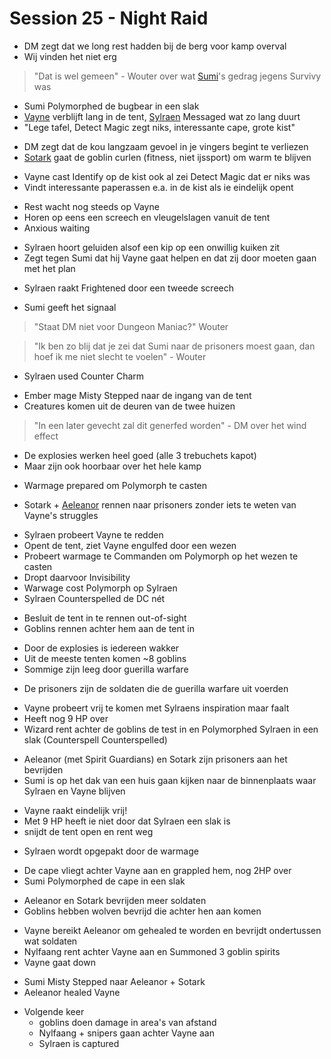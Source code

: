 # Session 25 - Night Raid

- DM zegt dat we long rest hadden bij de berg voor kamp overval
- Wij vinden het niet erg

> "Dat is wel gemeen" - Wouter over wat [Sumi](https://bookstack.hemels.me/books/Inquisitors/page/sumi)'s gedrag jegens Survivy was

- Sumi Polymorphed de bugbear in een slak
- [Vayne](https://bookstack.hemels.me/books/Inquisitors/page/vayne) verblijft lang in de tent, [Sylraen](https://bookstack.hemels.me/books/Inquisitors/page/sylraen-morra) Messaged wat zo lang duurt
- "Lege tafel, Detect Magic zegt niks, interessante cape, grote kist"

+ DM zegt dat de kou langzaam gevoel in je vingers begint te verliezen
+ [Sotark](https://bookstack.hemels.me/books/Inquisitors/page/sotark) gaat de goblin curlen (fitness, niet ijssport) om warm te blijven

- Vayne cast Identify op de kist ook al zei Detect Magic dat er niks was
- Vindt interessante paperassen e.a. in de kist als ie eindelijk opent

+ Rest wacht nog steeds op Vayne
+ Horen op eens een screech en vleugelslagen vanuit de tent
+ Anxious waiting

- Sylraen hoort geluiden alsof een kip op een onwillig kuiken zit
- Zegt tegen Sumi dat hij Vayne gaat helpen en dat zij door moeten gaan met het plan

+ Sylraen raakt Frightened door een tweede screech

- Sumi geeft het signaal

> "Staat DM niet voor Dungeon Maniac?" Wouter

> "Ik ben zo blij dat je zei dat Sumi naar de prisoners moest gaan, dan hoef ik me niet slecht te voelen" - Wouter

- Sylraen used Counter Charm

+ Ember mage Misty Stepped naar de ingang van de tent
+ Creatures komen uit de deuren van de twee huizen

> "In een later gevecht zal dit generfed worden" - DM over het wind effect

- De explosies werken heel goed (alle 3 trebuchets kapot)
- Maar zijn ook hoorbaar over het hele kamp

+ Warmage prepared om Polymorph te casten

- Sotark + [Aeleanor](https://bookstack.hemels.me/books/Inquisitors/page/aeleanor) rennen naar prisoners zonder iets te weten van Vayne's struggles

+ Sylraen probeert Vayne te redden
+ Opent de tent, ziet Vayne engulfed door een wezen
+ Probeert warmage te Commanden om Polymorph op het wezen te casten
+ Dropt daarvoor Invisibility
+ Warwage cost Polymorph op Sylraen
+ Sylraen Counterspelled de DC nét

- Besluit de tent in te rennen out-of-sight
- Goblins rennen achter hem aan de tent in

+ Door de explosies is iedereen wakker
+ Uit de meeste tenten komen ~8 goblins
+ Sommige zijn leeg door guerilla warfare

- De prisoners zijn de soldaten die de guerilla warfare uit voerden

+ Vayne probeert vrij te komen met Sylraens inspiration maar faalt
+ Heeft nog 9 HP over
+ Wizard rent achter de goblins de test in en Polymorphed Sylraen in een slak (Counterspell Counterspelled)

- Aeleanor (met Spirit Guardians) en Sotark zijn prisoners aan het bevrijden
- Sumi is op het dak van een huis gaan kijken naar de binnenplaats waar Sylraen en Vayne blijven

+ Vayne raakt eindelijk vrij!
+ Met 9 HP heeft ie niet door dat Sylraen een slak is
+ snijdt de tent open en rent weg

- Sylraen wordt opgepakt door de warmage

+ De cape vliegt achter Vayne aan en grappled hem, nog 2HP over
+ Sumi Polymorphed de cape in een slak

- Aeleanor en Sotark bevrijden meer soldaten
- Goblins hebben wolven bevrijd die achter hen aan komen

+ Vayne bereikt Aeleanor om gehealed te worden en bevrijdt ondertussen wat soldaten
+ Nylfaang rent achter Vayne aan en Summoned 3 goblin spirits
+ Vayne gaat down

- Sumi Misty Stepped naar Aeleanor + Sotark
- Aeleanor healed Vayne

+ Volgende keer
    - goblins doen damage in area's van afstand
    - Nylfaang + snipers gaan achter Vayne aan
    - Sylraen is captured
